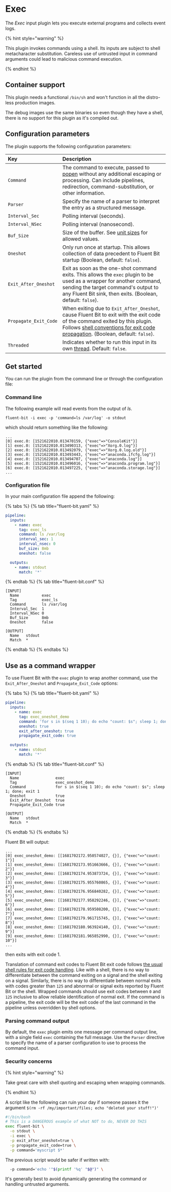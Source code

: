 # Exec

The _Exec_ input plugin lets you execute external programs and collects event logs.

{% hint style="warning" %}

This plugin invokes commands using a shell. Its inputs are subject to shell metacharacter substitution. Careless use of untrusted input in command arguments could lead to malicious command execution.

{% endhint %}

## Container support

This plugin needs a functional `/bin/sh` and won't function in all the distro-less production images.

The debug images use the same binaries so even though they have a shell, there is no support for this plugin as it's compiled out.

## Configuration parameters

The plugin supports the following configuration parameters:

| Key                   | Description                                                                                                                                                                                                                                                                          |
|:----------------------|:-------------------------------------------------------------------------------------------------------------------------------------------------------------------------------------------------------------------------------------------------------------------------------------|
| `Command`             | The command to execute, passed to [popen](https://man7.org/linux/man-pages/man3/popen.3.html) without any additional escaping or processing. Can include pipelines, redirection, command-substitution, or other information.                                                         |
| `Parser`              | Specify the name of a parser to interpret the entry as a structured message.                                                                                                                                                                                                         |
| `Interval_Sec`        | Polling interval (seconds).                                                                                                                                                                                                                                                          |
| `Interval_NSec`       | Polling interval (nanosecond).                                                                                                                                                                                                                                                       |
| `Buf_Size`            | Size of the buffer. See [unit sizes](../../administration/configuring-fluent-bit/unit-sizes.md) for allowed values.                                                                                                                                                                  |
| `Oneshot`             | Only run once at startup. This allows collection of data precedent to Fluent Bit startup (Boolean, default: `false`).                                                                                                                                                                |
| `Exit_After_Oneshot`  | Exit as soon as the one-shot command exits. This allows the `exec` plugin to be used as a wrapper for another command, sending the target command's output to any Fluent Bit sink, then exits. (Boolean, default: `false`).                                                          |
| `Propagate_Exit_Code` | When exiting due to `Exit_After_Oneshot`, cause Fluent Bit to exit with the exit code of the command exited by this plugin. Follows [shell conventions for exit code propagation](https://www.gnu.org/software/bash/manual/html_node/Exit-Status.html). (Boolean, default: `false`). |
| `Threaded`            | Indicates whether to run this input in its own [thread](../../administration/multithreading.md#inputs). Default: `false`.                                                                                                                                                            |

## Get started

You can run the plugin from the command line or through the configuration file:

### Command line

The following example will read events from the output of _ls_.

```shell
fluent-bit -i exec -p 'command=ls /var/log' -o stdout
```

which should return something like the following:

```text
...
[0] exec.0: [1521622010.013470159, {"exec"=>"ConsoleKit"}]
[1] exec.0: [1521622010.013490313, {"exec"=>"Xorg.0.log"}]
[2] exec.0: [1521622010.013492079, {"exec"=>"Xorg.0.log.old"}]
[3] exec.0: [1521622010.013493443, {"exec"=>"anaconda.ifcfg.log"}]
[4] exec.0: [1521622010.013494707, {"exec"=>"anaconda.log"}]
[5] exec.0: [1521622010.013496016, {"exec"=>"anaconda.program.log"}]
[6] exec.0: [1521622010.013497225, {"exec"=>"anaconda.storage.log"}]
...
```

### Configuration file

In your main configuration file append the following:

{% tabs %}
{% tab title="fluent-bit.yaml" %}

```yaml
pipeline:
  inputs:
    - name: exec
      tag: exec_ls
      command: ls /var/log
      interval_sec: 1
      interval_nsec: 0
      buf_size: 8mb
      oneshot: false

  outputs:
    - name: stdout
      match: '*'
```

{% endtab %}
{% tab title="fluent-bit.conf" %}

```text
[INPUT]
  Name          exec
  Tag           exec_ls
  Command       ls /var/log
  Interval_Sec  1
  Interval_NSec 0
  Buf_Size      8mb
  Oneshot       false

[OUTPUT]
  Name   stdout
  Match  *
```

{% endtab %}
{% endtabs %}

## Use as a command wrapper

To use Fluent Bit with the `exec` plugin to wrap another command, use the `Exit_After_Oneshot` and `Propagate_Exit_Code` options:

{% tabs %}
{% tab title="fluent-bit.yaml" %}

```yaml
pipeline:
  inputs:
    - name: exec
      tag: exec_oneshot_demo
      command: 'for s in $(seq 1 10); do echo "count: $s"; sleep 1; done; exit 1'
      oneshot: true
      exit_after_oneshot: true
      propagate_exit_code: true

  outputs:
    - name: stdout
      match: '*'
```

{% endtab %}
{% tab title="fluent-bit.conf" %}

```text
[INPUT]
  Name                exec
  Tag                 exec_oneshot_demo
  Command             for s in $(seq 1 10); do echo "count: $s"; sleep 1; done; exit 1
  Oneshot             true
  Exit_After_Oneshot  true
  Propagate_Exit_Code true

[OUTPUT]
  Name   stdout
  Match  *
```

{% endtab %}
{% endtabs %}

Fluent Bit will output:

```text
...
[0] exec_oneshot_demo: [[1681702172.950574027, {}], {"exec"=>"count: 1"}]
[1] exec_oneshot_demo: [[1681702173.951663666, {}], {"exec"=>"count: 2"}]
[2] exec_oneshot_demo: [[1681702174.953873724, {}], {"exec"=>"count: 3"}]
[3] exec_oneshot_demo: [[1681702175.955760865, {}], {"exec"=>"count: 4"}]
[4] exec_oneshot_demo: [[1681702176.956840282, {}], {"exec"=>"count: 5"}]
[5] exec_oneshot_demo: [[1681702177.958292246, {}], {"exec"=>"count: 6"}]
[6] exec_oneshot_demo: [[1681702178.959508200, {}], {"exec"=>"count: 7"}]
[7] exec_oneshot_demo: [[1681702179.961715745, {}], {"exec"=>"count: 8"}]
[8] exec_oneshot_demo: [[1681702180.963924140, {}], {"exec"=>"count: 9"}]
[9] exec_oneshot_demo: [[1681702181.965852990, {}], {"exec"=>"count: 10"}]
...
```

then exits with exit code 1.

Translation of command exit codes to Fluent Bit exit code follows [the usual shell rules for exit code handling](https://www.gnu.org/software/bash/manual/html_node/Exit-Status.html). Like with a shell, there is no way to differentiate between the command exiting on a signal and the shell exiting on a signal. Similarly, there is no way to differentiate between normal exits with codes greater than `125` and abnormal or signal exits reported by Fluent Bit or the shell. Wrapped commands should use exit codes between `0` and `125` inclusive to allow reliable identification of normal exit. If the command is a pipeline, the exit code will be the exit code of the last command in the pipeline unless overridden by shell options.

### Parsing command output

By default, the `exec` plugin emits one message per command output line, with a single field `exec` containing the full message. Use the `Parser` directive to specify the name of a parser configuration to use to process the command input.

### Security concerns

{% hint style="warning" %}

Take great care with shell quoting and escaping when wrapping commands.

{% endhint %}

A script like the following can ruin your day if someone passes it the argument `$(rm -rf /my/important/files; echo "deleted your stuff!")'`

```bash
#!/bin/bash
# This is a DANGEROUS example of what NOT to do, NEVER DO THIS
exec fluent-bit \
  -o stdout \
  -i exec \
  -p exit_after_oneshot=true \
  -p propagate_exit_code=true \
  -p command='myscript $*'
```

The previous script would be safer if written with:

```bash
  -p command='echo '"$(printf '%q' "$@")" \
```

It's generally best to avoid dynamically generating the command or handling untrusted arguments.